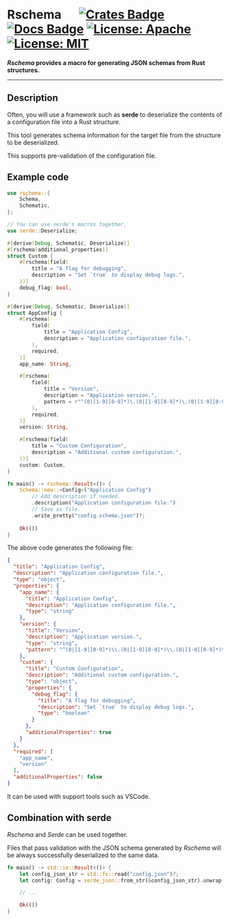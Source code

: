 # Rschema &emsp; [![Crates Badge]][crates.io] [![Docs Badge]][docs.rs] [![License: Apache]][Apache 2.0] [![License: MIT]][MIT]

[Crates Badge]: https://img.shields.io/crates/v/rschema.svg
[crates.io]: https://crates.io/crates/rschema
[Docs Badge]: https://docs.rs/rschema/badge.svg
[docs.rs]: https://docs.rs/rschema
[License: Apache]: https://img.shields.io/badge/License-Apache_2.0-blue.svg
[Apache 2.0]: https://opensource.org/licenses/Apache-2.0
[License: MIT]: https://img.shields.io/badge/License-MIT-yellow.svg
[MIT]: https://opensource.org/licenses/MIT

***Rschema* provides a macro for generating JSON schemas from Rust structures.**

---

## Description

Often, you will use a framework such as **serde** to deserialize the contents of a configuration file into a Rust structure.

This tool generates schema information for the target file from the structure to be deserialized.

This supports pre-validation of the configuration file.

## Example code

```rust
use rschema::{
    Schema,
    Schematic,
};

// You can use serde's macros together.
use serde::Deserialize;

#[derive(Debug, Schematic, Deserialize)]
#[rschema(additional_properties)]
struct Custom {
    #[rschema(field(
        title = "A flag for debugging",
        description = "Set `true` to display debug logs.",
    ))]
    debug_flag: bool,
}

#[derive(Debug, Schematic, Deserialize)]
struct AppConfig {
    #[rschema(
        field(
            title = "Application Config",
            description = "Application configuration file.",
        ),
        required,
    )]
    app_name: String,

    #[rschema(
        field(
            title = "Version",
            description = "Application version.",
            pattern = r"^(0|[1-9][0-9]*)\.(0|[1-9][0-9]*)\.(0|[1-9][0-9]*)$",
        ),
        required,
    )]
    version: String,

    #[rschema(field(
        title = "Custom Configuration",
        description = "Additional custom configuration.",
    ))]
    custom: Custom,
}

fn main() -> rschema::Result<()> {
    Schema::new::<Config>("Application Config")
        // Add description if needed.
        .description("Application configuration file.")
        // Save as file.
        .write_pretty("config.schema.json")?;
    
    Ok(())
}
```

The above code generates the following file:

```json
{
  "title": "Application Config",
  "description": "Application configuration file.",
  "type": "object",
  "properties": {
    "app_name": {
      "title": "Application Config",
      "description": "Application configuration file.",
      "type": "string"
    },
    "version": {
      "title": "Version",
      "description": "Application version.",
      "type": "string",
      "pattern": "^(0|[1-9][0-9]*)\\.(0|[1-9][0-9]*)\\.(0|[1-9][0-9]*)$"
    },
    "custom": {
      "title": "Custom Configuration",
      "description": "Additional custom configuration.",
      "type": "object",
      "properties": {
        "debug_flag": {
          "title": "A flag for debugging",
          "description": "Set `true` to display debug logs.",
          "type": "boolean"
        }
      },
      "additionalProperties": true
    }
  },
  "required": [
    "app_name",
    "version"
  ],
  "additionalProperties": false
}
```

It can be used with support tools such as VSCode.

## Combination with serde

*Rschema* and *Serde* can be used together.

Files that pass validation with the JSON schema generated by *Rschema* will be always successfully deserialized to the same data.

```rust
fn main() -> std::io::Result<()> {
    let config_json_str = std::fs::read("config.json")?;
    let config: Config = serde_json::from_str(&config_json_str).unwrap();

    // ...

    Ok(())
}
```